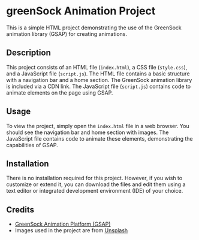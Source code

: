 # greenSock Animation Project

This is a simple HTML project demonstrating the use of the GreenSock animation library (GSAP) for creating animations.

## Description

This project consists of an HTML file (`index.html`), a CSS file (`style.css`), and a JavaScript file (`script.js`). The HTML file contains a basic structure with a navigation bar and a home section. The GreenSock animation library is included via a CDN link. The JavaScript file (`script.js`) contains code to animate elements on the page using GSAP.

## Usage

To view the project, simply open the `index.html` file in a web browser. You should see the navigation bar and home section with images. The JavaScript file contains code to animate these elements, demonstrating the capabilities of GSAP.

## Installation

There is no installation required for this project. However, if you wish to customize or extend it, you can download the files and edit them using a text editor or integrated development environment (IDE) of your choice.

## Credits

- [GreenSock Animation Platform (GSAP)](https://greensock.com/gsap/)
- Images used in the project are from [Unsplash](https://unsplash.com/)


